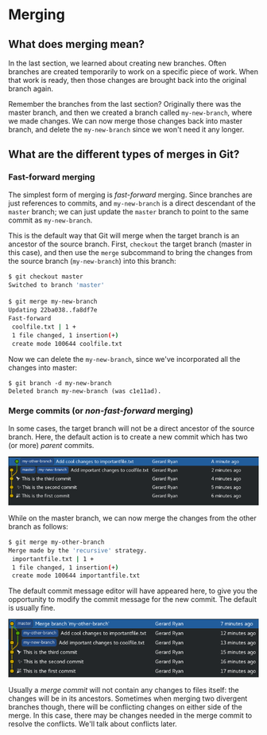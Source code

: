 # Merging

## What does merging mean?

In the last section, we learned about creating new branches. Often
branches are created temporarily to work on a specific piece of
work. When that work is ready, then those changes are brought back
into the original branch again.

Remember the branches from the last section? Originally there was the
 master branch, and then we created a branch called `my-new-branch`,
 where we made changes. We can now merge those changes back into
 master branch, and delete the `my-new-branch` since we won't need it
 any longer.

## What are the different types of merges in Git?

### Fast-forward merging

The simplest form of merging is *fast-forward* merging. Since branches
 are just references to commits, and `my-new-branch` is a direct
 descendant of the `master` branch; we can just update the `master`
 branch to point to the same commit as `my-new-branch`.

This is the default way that Git will merge when the target branch is
 an ancestor of the source branch. First, `checkout` the target branch
 (master in this case), and then use the `merge` subcommand to bring
 the changes from the source branch (`my-new-branch`) into this
 branch:

``` bash
$ git checkout master
Switched to branch 'master'

$ git merge my-new-branch
Updating 22ba038..fa8df7e
Fast-forward
 coolfile.txt | 1 +
 1 file changed, 1 insertion(+)
 create mode 100644 coolfile.txt
```

Now we can delete the `my-new-branch`, since we've incorporated all
 the changes into master:

```
$ git branch -d my-new-branch
Deleted branch my-new-branch (was c1e11ad).
```

### Merge commits (or *non-fast-forward* merging)

In some cases, the target branch will not be a direct ancestor of the
 source branch. Here, the default action is to create a new commit
 which has two (or more) *parent* commits.

![Before creating a merge commit](img/beforemergecommit1.png)

While on the master branch, we can now merge the changes from the
 other branch as follows:

``` bash
$ git merge my-other-branch
Merge made by the 'recursive' strategy.
 importantfile.txt | 1 +
 1 file changed, 1 insertion(+)
 create mode 100644 importantfile.txt
```

The default commit message editor will have appeared here, to give you
 the opportunity to modify the commit message for the new commit. The
 default is usually fine.

![After creating a merge commit](img/aftermergecommit1.png)

Usually a *merge commit* will not contain any changes to files itself:
 the changes will be in its ancestors. Sometimes when merging two
 divergent branches though, there will be conflicting changes on
 either side of the merge. In this case, there may be changes needed
 in the merge commit to resolve the conflicts. We'll talk about
 conflicts later.
